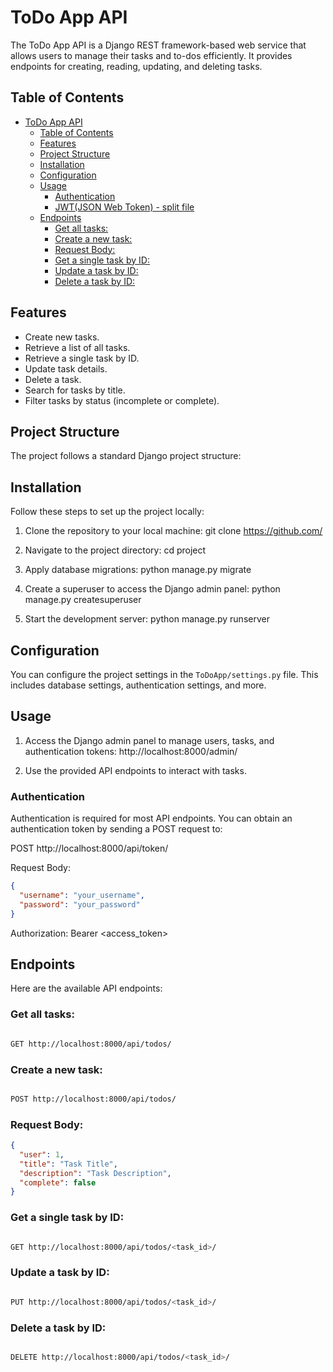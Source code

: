 # ToDo App API

The ToDo App API is a Django REST framework-based web service that allows users to manage their tasks and to-dos efficiently. It provides endpoints for creating, reading, updating, and deleting tasks.

## Table of Contents

- [ToDo App API](#todo-app-api)
  - [Table of Contents](#table-of-contents)
  - [Features](#features)
  - [Project Structure](#project-structure)
  - [Installation](#installation)
  - [Configuration](#configuration)
  - [Usage](#usage)
    - [Authentication](#authentication)
    - [JWT(JSON Web Token) - split file](https://github.com/AGIZA-eg/alx-pre_course/blob/master/week_2/Learn_JWT.md)
  - [Endpoints](#endpoints)
    - [Get all tasks:](#get-all-tasks)
    - [Create a new task:](#create-a-new-task)
    - [Request Body:](#request-body)
    - [Get a single task by ID:](#get-a-single-task-by-id)
    - [Update a task by ID:](#update-a-task-by-id)
    - [Delete a task by ID:](#delete-a-task-by-id)

## Features

- Create new tasks.
- Retrieve a list of all tasks.
- Retrieve a single task by ID.
- Update task details.
- Delete a task.
- Search for tasks by title.
- Filter tasks by status (incomplete or complete).

## Project Structure

The project follows a standard Django project structure:

## Installation

Follow these steps to set up the project locally:

1. Clone the repository to your local machine:
git clone https://github.com/

2. Navigate to the project directory:
cd project 

3. Apply database migrations:
python manage.py migrate

4. Create a superuser to access the Django admin panel:
python manage.py createsuperuser

5. Start the development server:
python manage.py runserver


## Configuration

You can configure the project settings in the `ToDoApp/settings.py` file. This includes database settings, authentication settings, and more.

## Usage

1. Access the Django admin panel to manage users, tasks, and authentication tokens:
http://localhost:8000/admin/

2. Use the provided API endpoints to interact with tasks.

### Authentication

Authentication is required for most API endpoints. You can obtain an authentication token by sending a POST request to:

POST http://localhost:8000/api/token/


Request Body:

```json
{
  "username": "your_username",
  "password": "your_password"
}
```


Authorization: Bearer <access_token>


## Endpoints
Here are the available API endpoints:

### Get all tasks:

```bash

GET http://localhost:8000/api/todos/

```

### Create a new task:

```bash

POST http://localhost:8000/api/todos/

```

### Request Body:

```json
{
  "user": 1,
  "title": "Task Title",
  "description": "Task Description",
  "complete": false
}

```

### Get a single task by ID:

```bash

GET http://localhost:8000/api/todos/<task_id>/

```
### Update a task by ID:

```bash

PUT http://localhost:8000/api/todos/<task_id>/


```
### Delete a task by ID:

```bash

DELETE http://localhost:8000/api/todos/<task_id>/

```

